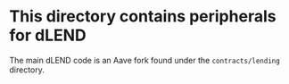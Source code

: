 # This directory contains peripherals for dLEND

The main dLEND code is an Aave fork found under the `contracts/lending` directory.
